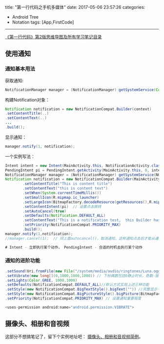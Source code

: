 title: "第一行代码之手机多媒体"
date: 2017-05-06 23:57:26
categories:
- Android Tree
- Notation
tags: [App,FirstCode]
---
[《第一行代码》第2版思维导图及所有学习笔记目录](http://huaqianlee.github.io/2017/03/24/FirstCode/The-departure-of-FirstCode-learning-notes/)

## 使用通知
### 通知基本用法
获取通知:
```java
NotificationManager manager = (NotificationManager) getSystemService(Context.NOTIFICATION_SERVICE);
```
<!--more-->
构建Notification对象：
```java
Notification notification = new NotificationCompat.Builder(context)
.setContentTitle(..)
.setContentText(..)
...
.build();
```
显示通知：
```java
manager.notify(1, notification);
```
一个实例写法：
```java
Intent intent = new Intent(MainActivity.this, NotificationActivity.class);
PendingIntent pi = PendingIntent.getActivity(MainActivity.this, 0, intent, 0);
NotificationManager manager = (NotificationManager) getSystemService(NOTIFICATION_SERVICE);
Notification notification = new NotificationCompat.Builder(MainActivity.this)
        .setContentTitle("This is content title")
        .setContentText("this is content text")
        .setWhen(System.currentTimeMillis())
        .setSmallIcon(R.mipmap.ic_launcher)
        .setLargeIcon(BitmapFactory.decodeResource(getResources(),R.mipmap.ic_launcher))
        .setContentIntent(pi)  // 设置点击跳转
        .setAutoCancel(true)
        .setDefaults(Notification.DEFAULT_ALL)
        .setContentText("This is a notification test,  this Builder has many func, but do not test all of them ")
        .setPriority(NotificationCompat.PRIORITY_MAX)
        .build();
manager.notify(1,notification);
//manager.cancel(1);  // 同上面autocancel()，取消通知，这样通知点击后才能从通知栏消失

# Intent - 立即执行某个动作， PendingIntent - 合适的时机去执行某个动作
```
### 通知的进阶功能
```java
.setSound(Uri.fromFile(new File("/system/media/audio/ringtones/Luna.ogg"))
.setVibrate(new long[](0,1000,1000,1000)) // 下标偶数包括0静止时长，奇数-振动时长
.setLights(Color.GREE, 1000,1000)
.setDefaults(NotificationCompat.DEFAULT_ALL)//默认方式实现上述三种功能
.setStyle(new NotificationCompat.BigTextStyle().bigText("")) //完整显示一大段文字
.setStyle(new NotificationCompat.BigPictureStyle().bigPicture(BitmapFactory.decodeResource(getResources(),R.drawable.big_image))//显示大图片
.setPriority(NotificationCompat.PRIORITY_MAX) // 设置通知重要程度

<uses-permission android:name="android.permission.VIBRATE">
```
## 摄像头、相册和音视频
这部分不想搞笔记了，留下个实例地址吧：
[摄像头、相册和音视频简例](https://github.com/huaqianlee/AndroidDemo/tree/master/FirstCode/chapter8)。

